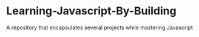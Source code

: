 # Learning-Javascript-By-Building
A repository that encapsulates several projects while mastering Javascript
